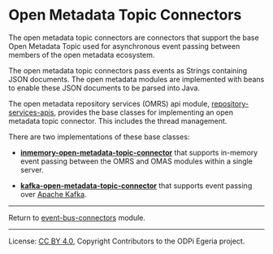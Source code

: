 <!-- SPDX-License-Identifier: Apache-2.0 -->
  
# Open Metadata Topic Connectors

The open metadata topic connectors are connectors that support
the base Open Metadata Topic used for asynchronous event passing between members of
the open metadata ecosystem.

The open metadata topic connectors pass events as Strings containing JSON documents.
The open metadata modules are implemented with beans to enable these JSON documents
to be parsed into Java.

The open metadata repository services (OMRS) api
module, [repository-services-apis](../../../../repository-services/repository-services-apis),
provides the base classes for implementing an open metadata
topic connector.  This includes the thread management.

There are two implementations of these base classes:

* **[inmemory-open-metadata-topic-connector](inmemory-open-metadata-topic-connector)** that
supports in-memory event passing between the OMRS and OMAS modules within a single server.

* **[kafka-open-metadata-topic-connector](kafka-open-metadata-topic-connector)** that
supports event passing over [Apache Kafka](https://kafka.apache.org).



----
Return to [event-bus-connectors](..) module.


----
License: [CC BY 4.0](https://creativecommons.org/licenses/by/4.0/),
Copyright Contributors to the ODPi Egeria project.